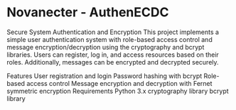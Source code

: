 # Novanecter - AuthenECDC
Secure System Authentication and Encryption This project implements a simple user authentication system with role-based access control and message encryption/decryption using the cryptography and bcrypt libraries. Users can register, log in, and access resources based on their roles. Additionally, messages can be encrypted and decrypted securely.

Features User registration and login Password hashing with bcrypt Role-based access control Message encryption and decryption with Fernet symmetric encryption Requirements Python 3.x cryptography library bcrypt library

